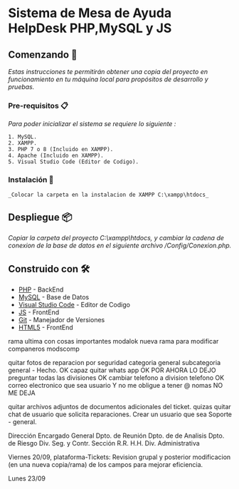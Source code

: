 # Sistema de Mesa de Ayuda HelpDesk PHP,MySQL y JS

## Comenzando 🚀

_Estas instrucciones te permitirán obtener una copia del proyecto en funcionamiento en tu máquina local para propósitos de desarrollo y pruebas._

### Pre-requisitos 📋

_Para poder inicializar el sistema se requiere lo siguiente :_

```
1. MySQL.
2. XAMPP.
3. PHP 7 o 8 (Incluido en XAMPP).
4. Apache (Incluido en XAMPP).
5. Visual Studio Code (Editor de Codigo).
```

### Instalación 🔧
```
_Colocar la carpeta en la instalacion de XAMPP C:\xampp\htdocs_

```

## Despliegue 📦

_Copiar la carpeta del proyecto C:\xampp\htdocs, y cambiar la cadena de conexion de la base de datos en el siguiente archivo /Config/Conexion.php._

## Construido con 🛠️

* [PHP](http://www.php.net/) - BackEnd
* [MySQL](https://www.mysql.com/) - Base de Datos
* [Visual Studio Code](https://code.visualstudio.com/) - Editor de Codigo
* [JS](https://www.javascript.com/) - FrontEnd
* [Git](https://git-scm.com/) - Manejador de Versiones
* [HTML5](https://html5.org/) - FrontEnd

rama ultima con cosas importantes modalok
nueva rama para modificar companeros
modscomp

quitar fotos de reparacion por seguridad
categoria general subcategoria general - Hecho. OK
capaz quitar whats app OK POR AHORA LO DEJO
preguntar todas las divisiones  OK
cambiar telefono a division telefono OK
correo electronico que sea usuario Y no me obligue a tener @ nomas NO ME DEJA 

quitar archivos adjuntos de documentos adicionales del ticket.
quizas quitar chat de usuario que solicita reparaciones. 
Crear un usuario que sea Soporte - general.

Dirección
Encargado General
Dpto. de Reunión
Dpto. de de Analisis
Dpto. de Riesgo
Div. Seg. y Contr.
Sección R.R. H.H. 
Div. Administrativa


Viernes 20/09, plataforma-Tickets: Revision grupal y posterior modificacion (en una nueva copia/rama) de los campos para mejorar eficiencia.

Lunes 23/09